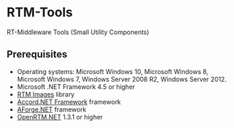 # RTM-Tools
RT-Middleware Tools (Small Utility Components)

Prerequisites
---------------
* Operating systems: Microsoft Windows 10, Microsoft Windows 8, Microsoft Windows 7, Windows Server 2008 R2, Windows
Server 2012.
* Microsoft .NET Framework 4.5 or higher
* [RTM Images](https://www.nuget.org/packages/RTM.Images/) library
* [Accord.NET Framework](http://accord-framework.net/) framework
* [AForge.NET](http://www.aforgenet.com/) framework
* [OpenRTM.NET](http://www.sec.co.jp/robot/download_rtm.html) 1.3.1 or higher 
